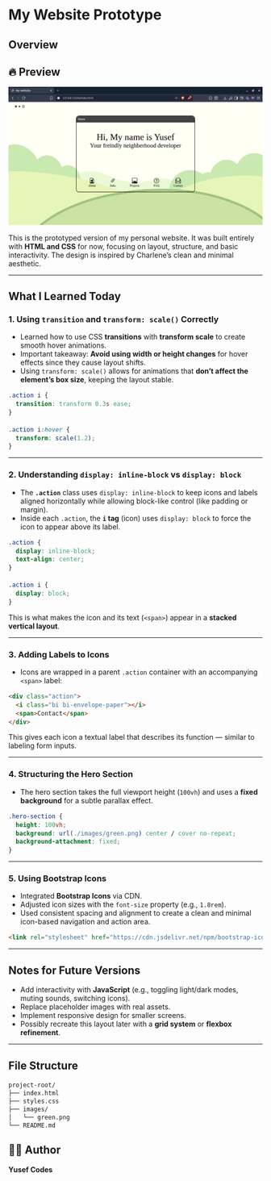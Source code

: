# My Website Prototype

## Overview

## 🔥 Preview

![Nova Rebooted Screenshot](/images/demo.png)

This is the prototyped version of my personal website. It was built entirely with **HTML and CSS** for now, focusing on layout, structure, and basic interactivity. The design is inspired by Charlene’s clean and minimal aesthetic.

---

## What I Learned Today

### 1. Using `transition` and `transform: scale()` Correctly

* Learned how to use CSS **transitions** with **transform scale** to create smooth hover animations.
* Important takeaway: **Avoid using width or height changes** for hover effects since they cause layout shifts.
* Using `transform: scale()` allows for animations that **don’t affect the element’s box size**, keeping the layout stable.

```css
.action i {
  transition: transform 0.3s ease;
}

.action i:hover {
  transform: scale(1.2);
}
```

---

### 2. Understanding `display: inline-block` vs `display: block`

* The **`.action`** class uses `display: inline-block` to keep icons and labels aligned horizontally while allowing block-like control (like padding or margin).
* Inside each `.action`, the **`i` tag** (icon) uses `display: block` to force the icon to appear above its label.

```css
.action {
  display: inline-block;
  text-align: center;
}

.action i {
  display: block;
}
```

This is what makes the icon and its text (`<span>`) appear in a **stacked vertical layout**.

---

### 3. Adding Labels to Icons

* Icons are wrapped in a parent `.action` container with an accompanying `<span>` label:

```html
<div class="action">
  <i class="bi bi-envelope-paper"></i>
  <span>Contact</span>
</div>
```

This gives each icon a textual label that describes its function — similar to labeling form inputs.

---

### 4. Structuring the Hero Section

* The hero section takes the full viewport height (`100vh`) and uses a **fixed background** for a subtle parallax effect.

```css
.hero-section {
  height: 100vh;
  background: url(./images/green.png) center / cover no-repeat;
  background-attachment: fixed;
}
```

---

### 5. Using Bootstrap Icons

* Integrated **Bootstrap Icons** via CDN.
* Adjusted icon sizes with the `font-size` property (e.g., `1.8rem`).
* Used consistent spacing and alignment to create a clean and minimal icon-based navigation and action area.

```html
<link rel="stylesheet" href="https://cdn.jsdelivr.net/npm/bootstrap-icons@1.13.1/font/bootstrap-icons.min.css" />
```

---

## Notes for Future Versions

* Add interactivity with **JavaScript** (e.g., toggling light/dark modes, muting sounds, switching icons).
* Replace placeholder images with real assets.
* Implement responsive design for smaller screens.
* Possibly recreate this layout later with a **grid system** or **flexbox refinement**.

---

## File Structure

```
project-root/
├── index.html
├── styles.css
├── images/
│   └── green.png
└── README.md
```

## 👨‍💻 Author

**Yusef Codes**
